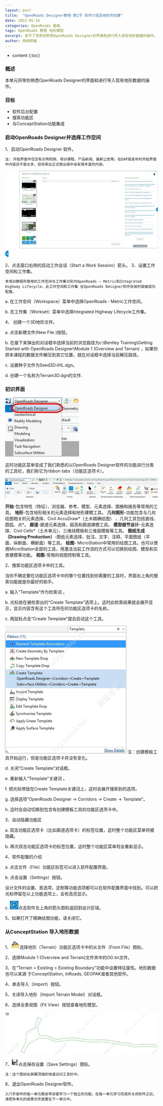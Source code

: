 ```yaml
---
layout: post
title:  "OpenRoads Designer教程-第1节 软件介绍及地形的创建"
date: 2022-05-16
categories: OpenRoads 基础
tags: OpenRoads 教程 地形模型
excerpt: 本节了将带你熟悉OpenRoads Designer的界面和进行导入现有地形数据的操作。
author: 网络转载
---
```

* content
{:toc}

### 概述
本单元将带你熟悉OpenRoads Designer的界面和进行导入现有地形数据的操作。

### 目标
- 软件后台配置
- 搜索功能区
- 与ConceptStation功能集成

### 启动OpenRoads Designer并选择工作空间
1、启动OpenRoads Designer 软件。

    注: 开始界面中包含有示例视频、培训课程、产品新闻、最新公告等。在EAP版发布时开始界面中内容还不是太多，但将来在正式商业版中会有很丰富的内容。
![](/img/2022/2022-09-09-15-18-26.png)

2、点击窗口右侧的启动工作会话（Start a Work Session）箭头。
3、设置工作空间和工作集。

    本培训教程所使用的工作空间与工作集分别为OpenRoads – Metric和Integrated Highway Lifecycle，此工作空间和工作集 在OpenRoads Designer软件安装时就被成功配置。

a. 在工作空间（Workspace）菜单中选择OpenRoads ‐ Metric工作空间。

b. 在工作集（Workset）菜单中选择Integrated Highway Lifecycle工作集。

4、 创建一个3D地形文件。

a. 点击新建文件(New File )按钮。

b. 在接下来弹出的对话框中选择当前的浏览路径为c:\Bentley Training\Getting Started with OpenRoads Designer\Module 1 (Overview    and Terrain) ，如果你把本课程的数据文件解压到其它位置，就在对话框中选择当前解压路径。

c. 设置种子文件为Seed3D‐IHL.dgn。

d. 创建一个名称为Terrain3D.dgn的文件.

### 初识界面
![](/img/2022/2022-09-09-15-18-45.png)  

这时功能区菜单变成了我们熟悉的以OpenRoads Designer软件的功能进行分类的工具栏，我们称它为ribbon tabs（功能区选项卡）。

![](/img/2022/2022-09-09-15-18-55.png) 
 
**开始**-包含特性（特征）、浏览器、参考、模型、元素选择、围栅和报告等常用的工具。
**地形**-包含地形相关的元素选择和地形建模工具。
**几何图形**-功能包含与几何绘图相关的元素选择、Civil AccuDraw*（土木精确绘图） 、几何工具包括直线、圆弧、点*。
**廊道**-廊道元素选择，超高和廊道建模工具。
**模型细节设计**-元素选择、Civil Cells*（土木单元）、三维线模板和三维面模板等工具。
**图纸生成（Drawing Production）**-图纸元素选择、批注、文字、注释、平面图纸（平面、纵断面、横断面）等工具。
**绘图**- MicroStation中常用的绘图工具。也可以使用MicroStation全部的工具，用激活当前工作流的方式可以切换到绘图、模型和实景建模等功能。
**视图**-常用的视图控制等工具。 

2、搜索功能区选项卡中的工具。

当你不确定要在功能区选项卡中的哪个位置找到你需要的工具时，界面右上角的搜索功能就是你最好的助手。

a. 输入“Template”作为检索词 。

b. 光标放在被检索出的“Create Template”选项上。这时此检索结果就会展开显示，显示内容含有这个工具所在的功能区选项卡的名称。

c. 用鼠标点击“Create Template”就会启动这个工具。

![](/img/2022/2022-09-09-15-19-11.png)
    注：创建模板工具开始运行，但是功能区选项卡并没有变化。                

d. 关闭“Create Template”对话框。

e. 重新输入“Template”关键词 。

f. 把光标停放在Create Template关键词上，这时会展开搜索到的选项。                   

g. 选择选项“OpenRoads Designer → Corridors → Create → Template”。

h. 这时会自动切换到包含有创建模板工具的功能区选项卡中。

3、自动隐藏功能区

a. 双击功能区选项卡（比如廊道选项卡）的标签位置，这时整个功能区菜单将被隐藏。

b. 再次双击功能区选项卡的标签位置，这时整个功能区菜单将会重新显示。

4、软件配置的介绍

a. 点击文件（File）功能区标签可以进入软件配置界面。

b. 点击设置（Settings）按钮。

设计文件的设置、首选项、定制等功能选项都可以在软件配置界面中找到。可以把光标停留在以上功能选项上，会有高亮显示。

c. ![](/img/2022/2022-09-09-15-20-46.png)点击软件左上角的箭头图标返回到设计区域。

5、如果打开了精确绘图功能，请关闭它。

### 从ConceptStation 导入地形数据

1、![](/img/2022/2022-09-09-15-20-10.png)选择地形（Terrain）功能区选项卡中的从文件（From File）图标。

2、选择Module 1 (Overview and Terrain)文件夹中的OG.tin文件。

3、在“Terrain > Existing > Existing Boundary”功能中设置特征属性。地形数据也可以来源
于ConceptStation, InRoads, GEOPAK或者其他软件。

4、单击导入（Import）按钮。

5、关闭导入地形（Import Terrain Model）对话框。

6、选择全景视图（Fit View）按钮查看地形模型。
 
![](/img/2022/2022-09-09-15-19-26.png) 
 
7、![](/img/2022/2022-09-09-15-19-53.png)点击保存设置（Save Settings）图标。

    注：这个图标在屏幕顶端的快速访问工具栏中。

8、退出OpenRoads Designer软件。

    入门手册中的每一单元都会带读者学习一个独立的功能。在每一单元学习完成并关闭软件之后，请把本单元的成果文件放置在下一单元中。